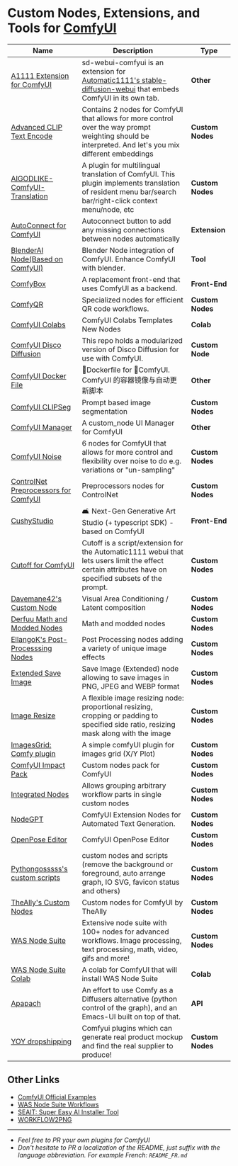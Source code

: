 # Custom Nodes, Extensions, and Tools for [ComfyUI](https://github.com/comfyanonymous/ComfyUI)

| Name | Description | Type |
|------|-------------|------|
| [A1111 Extension for ComfyUI](https://github.com/ModelSurge/sd-webui-comfyui) | sd-webui-comfyui is an extension for [Automatic1111's stable-diffusion-webui](https://github.com/AUTOMATIC1111/stable-diffusion-webui) that embeds ComfyUI in its own tab.  | **Other** |
| [Advanced CLIP Text Encode](https://github.com/BlenderNeko/ComfyUI_ADV_CLIP_emb) | Contains 2 nodes for ComfyUI that allows for more control over the way prompt weighting should be interpreted. And let's you mix different embeddings | **Custom Nodes** |
| [AIGODLIKE-ComfyUI-Translation](https://github.com/AIGODLIKE/AIGODLIKE-COMFYUI-TRANSLATION) | A plugin for multilingual translation of ComfyUI. This plugin implements translation of resident menu bar/search bar/right-click context menu/node, etc | **Custom Nodes** |
| [AutoConnect for ComfyUI](https://github.com/palant/autoconnect-comfyui) | Autoconnect button to add any missing connections between nodes automatically | **Extension** |
| [BlenderAI Node(Based on ComfyUI)](https://github.com/AIGODLIKE/ComfyUI-BlenderAI-node) | Blender Node integration of ComfyUI. Enhance ComfyUI with blender. | **Tool** |
| [ComfyBox](https://github.com/space-nuko/ComfyBox) | A replacement front-end that uses ComfyUI as a backend. | **Front-End** |
| [ComfyQR](https://gitlab.com/sofuego-comfy-nodes/ComfyQR) | Specialized nodes for efficient QR code workflows. | **Custom Nodes** |
| [ComfyUI Colabs](https://github.com/camenduru/comfyui-colab) | ComfyUI Colabs Templates New Nodes  | **Colab** |
| [ComfyUI Disco Diffusion](https://github.com/space-nuko/ComfyUI-Disco-Diffusion) | This repo holds a modularized version of Disco Diffusion for use with ComfyUI. | **Custom Node** |
| [ComfyUI Docker File](https://github.com/YanWenKun/ComfyUI-Docker) | 🐳Dockerfile for 🎨ComfyUI. ComfyUI 的容器镜像与自动更新脚本  | **Other** |
| [ComfyUI CLIPSeg](https://github.com/biegert/ComfyUI-CLIPSeg) | Prompt based image segmentation | **Custom Nodes** |
| [ComfyUI Manager](https://github.com/ltdrdata/ComfyUI-Manager) | A custom_node UI Manager for ComfyUI | **Other** |
| [ComfyUI Noise](https://github.com/BlenderNeko/ComfyUI_Noise) | 6 nodes for ComfyUI that allows for more control and flexibility over noise to do e.g. variations or "un-sampling"  | **Custom Nodes** |
| [ControlNet Preprocessors for ComfyUI](https://github.com/Fannovel16/comfy_controlnet_preprocessors) | Preprocessors nodes for ControlNet | **Custom Nodes** |
| [CushyStudio](https://github.com/rvion/CushyStudio) | 🛋 Next-Gen Generative Art Studio (+ typescript SDK) - based on ComfyUI | **Front-End** |
| [Cutoff for ComfyUI](https://github.com/BlenderNeko/ComfyUI_Cutoff) | Cutoff is a script/extension for the Automatic1111 webui that lets users limit the effect certain attributes have on specified subsets of the prompt. | **Custom Nodes** |
| [Davemane42's Custom Node](https://github.com/Davemane42/ComfyUI_Dave_CustomNode) | Visual Area Conditioning / Latent composition | **Custom Nodes** |
| [Derfuu Math and Modded Nodes](https://github.com/Derfuu/Derfuu_ComfyUI_ModdedNodes#nodes-descriptions) | Math and modded nodes | **Custom Nodes** |
| [EllangoK's Post-Processsing Nodes](https://github.com/EllangoK/ComfyUI-post-processing-nodes) | Post Processing nodes adding a variety of unique image effects | **Custom Nodes** |
| [Extended Save Image](https://github.com/palant/extended-saveimage-comfyui) | Save Image (Extended) node allowing to save images in PNG, JPEG and WEBP format | **Custom Nodes** |
| [Image Resize](https://github.com/palant/image-resize-comfyui) | A flexible image resizing node: proportional resizing, cropping or padding to specified side ratio, resizing mask along with the image | **Custom Nodes** |
| [ImagesGrid: Comfy plugin](https://github.com/LEv145/images-grid-comfy-plugin) | A simple comfyUI plugin for images grid (X/Y Plot)  | **Custom Nodes** |
| [ComfyUI Impact Pack](https://github.com/ltdrdata/ComfyUI-Impact-Pack) | Custom nodes pack for ComfyUI | **Custom Nodes** |
| [Integrated Nodes](https://github.com/palant/integrated-nodes-comfyui/) | Allows grouping arbitrary workflow parts in single custom nodes | **Custom Nodes** |
| [NodeGPT](https://github.com/xXAdonesXx/NodeGPT) | ComfyUI Extension Nodes for Automated Text Generation.  | **Custom Nodes** |
| [OpenPose Editor](https://github.com/space-nuko/ComfyUI-OpenPose-Editor) | ComfyUI OpenPose Editor | **Custom Nodes** |
| [Pythongosssss's custom scripts](https://github.com/pythongosssss/ComfyUI-Custom-Scripts) | custom nodes and scripts (remove the background or foreground, auto arrange graph, IO SVG, favicon status and others) | **Custom Nodes** |
| [TheAlly's Custom Nodes](https://civitai.com/models/19625/comfyui-custom-nodes) | Custom nodes for ComfyUI by TheAlly | **Custom Nodes** |
| [WAS Node Suite](https://github.com/WASasquatch/was-node-suite-comfyui) | Extensive node suite with 100+ nodes for advanced workflows. Image processing, text processing, math, video, gifs and more! | **Custom Nodes** |
| [WAS Node Suite Colab](https://colab.research.google.com/github/WASasquatch/comfyui-colab-was-node-suite/blob/main/ComfyUI_%2B_WAS_Node_Suite.ipynb) | A colab for ComfyUI that will install WAS Node Suite | **Colab** |
| [Apapach](https://codeberg.org/tekakutli/apapach) | An effort to use Comfy as a Diffusers alternative (python control of the graph), and an Emacs-UI built on top of that.  | **API** |
| [YOY dropshipping](https://github.com/Continue7777/comfyui-yoy) | Comfyui plugins which can generate real product mockup and find the real supplier to produce! | **Custom Nodes** 

## Other Links

 - [ComfyUI Official Examples](https://comfyanonymous.github.io/ComfyUI_examples/)
 - [WAS Node Suite Workflows](https://github.com/WASasquatch/was-node-suite-comfyui/wiki/Workflow-Examples)
 - [SEAIT: Super Easy AI Installer Tool](https://github.com/diStyApps/seait)
 - [WORKFLOW2PNG](https://colab.research.google.com/drive/1hQMjNUdhMQ3rw1Wcm3_umvmOMeS_K4s8)

---

 - *Feel free to PR your own plugins for ComfyUI*
 - *Don't hesitate to PR a localization of the README, just suffix with the language abbreviation. For example French: `README_FR.md`*
